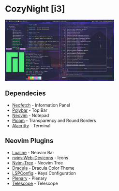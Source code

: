 # CozyNight [i3]

<p>
<img align='center' width='360' src="LinuxDotfilesPreview.png">
</p>

## Dependecies

- [Neofetch](https://github.com/dylanaraps/neofetch) - Information Panel
- [Polybar](https://github.com/polybar/polybar) - Top Bar
- [Neovim](https://github.com/neovim/neovim/wiki/Installing-Neovim) - Notepad
- [Picom](https://wiki.archlinux.org/title/Picom) - Transparency and Round Borders
- [Alacritty](https://github.com/alacritty/alacritty) - Terminal

## Neovim Plugins

- [Lualine](https://github.com/nvim-lualine/lualine.nvim) - Neovim Bar
- [nvim-Web-Devicons](https://github.com/kyazdani42/nvim-web-devicons) - Icons
- [Nvim-Tree](https://github.com/kyazdani42/nvim-tree.lua) - Neovim Tree
- [Dracula](https://draculatheme.com/) - Dracula Color Theme
- [LSPConfig](https://github.com/neovim/nvim-lspconfig) - Keys Configuration
- [Plenary](https://github.com/nvim-lua/plenary.nvim) - Plenary
- [Telescope](https://github.com/nvim-telescope/telescope.nvim) - Telescope
